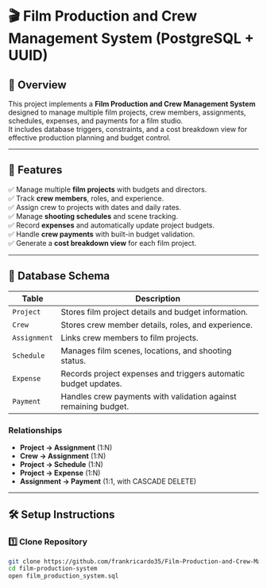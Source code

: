 # 🎬 Film Production and Crew Management System (PostgreSQL + UUID)

## 📖 Overview
This project implements a **Film Production and Crew Management System** designed to manage multiple film projects, crew members, assignments, schedules, expenses, and payments for a film studio.  
It includes database triggers, constraints, and a cost breakdown view for effective production planning and budget control.

---

## 🧩 Features
✅ Manage multiple **film projects** with budgets and directors.  
✅ Track **crew members**, roles, and experience.  
✅ Assign crew to projects with dates and daily rates.  
✅ Manage **shooting schedules** and scene tracking.  
✅ Record **expenses** and automatically update project budgets.  
✅ Handle **crew payments** with built-in budget validation.  
✅ Generate a **cost breakdown view** for each film project.

---

## 🧱 Database Schema

| Table | Description |
|--------|-------------|
| `Project` | Stores film project details and budget information. |
| `Crew` | Stores crew member details, roles, and experience. |
| `Assignment` | Links crew members to film projects. |
| `Schedule` | Manages film scenes, locations, and shooting status. |
| `Expense` | Records project expenses and triggers automatic budget updates. |
| `Payment` | Handles crew payments with validation against remaining budget. |

### Relationships
- **Project → Assignment** (1:N)
- **Crew → Assignment** (1:N)
- **Project → Schedule** (1:N)
- **Project → Expense** (1:N)
- **Assignment → Payment** (1:1, with CASCADE DELETE)

---

## 🛠️ Setup Instructions

### 1️⃣ Clone Repository
```bash
git clone https://github.com/frankricardo35/Film-Production-and-Crew-Management-System.git
cd film-production-system
open film_production_system.sql

```
